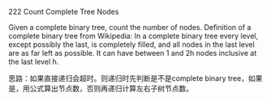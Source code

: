222 Count Complete Tree Nodes

Given a complete binary tree, count the number of nodes.
Definition of a complete binary tree from Wikipedia:
In a complete binary tree every level, except possibly the last, is completely filled, and all nodes in the last level are as far left as possible. It can have between 1 and 2h nodes inclusive at the last level h.

思路：如果直接递归会超时。则递归时先判断是不是complete binary tree，如果是，用公式算出节点数，否则再递归计算左右子树节点数。